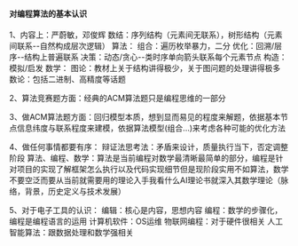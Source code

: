 #### 对编程算法的基本认识
1、内容上：严蔚敏，邓俊辉
数结：序列结构（元素间无联系），树形结构（元素间联系--自然构成层次逻辑）
算法：
    组合：遍历枚举暴力，二分
    优化：回溯/层序--结构上普遍联系
    决策：动态/贪心--类时序单向箭头联系每个元素节点
    构造：模拟/启发
数学：
    图论：教材上关于结构讲得极少，关于图问题的处理讲得极多
    数论：包括二进制、高精度等话题

2、算法竞赛题方面：经典的ACM算法题只是编程思维的一部分

3、做ACM算法题方面：回归模型本质，想到显而易见的程度来解题，依据基本节点信息纬度与联系程度来建模，依据算法模型(组合...)来考虑各种可能的优化方法

4、做任何事情都要有序：
辩证法思考法：矛盾来设计，质量执行当下，否定调整阶段
算法、编程、数学：算法是当前编程对数学最清晰最简单的部分，编程是针对项目的实现了解框架怎么执行以及代码实现细节但是现阶段实用不如算法，数学不要空泛而要从当前就需要用的理论入手我看什么AI理论书就深入其数学理论（脉络，背景，历史定义与技术发展）

5、对于电子工具的认识：
编辑：核心是内容，思想内容
编程：数学的步骤化，编程是编程语言的运用
计算机软件：OS运维
物联网编程：对于硬件很相关
人工智能算法：跟数据处理和数学强相关
